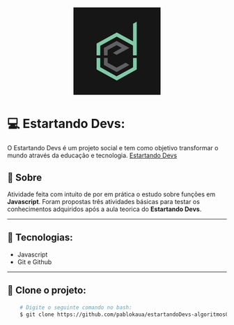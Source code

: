 <h1 align="center">
    <img src="img/estartandoDEvs.jpg">
</h1>

# 💻 Estartando Devs:
O Estartando Devs é um projeto social e tem como objetivo transformar o mundo através da educação e tecnologia.
[Estartando Devs](https://www.estartandodevs.com.br/)



## 📜 Sobre
Atividade feita com intuito de por em prática o estudo sobre funções em **Javascript**. Foram propostas três atividades básicas para testar os conhecimentos adquiridos após a aula teorica do **Estartando Devs**.

---

## 🚀 Tecnologias:
* Javascript
* Git e Github

---

## 👥 Clone o projeto:
```bash
    # Digite o seguinte comando no bash:
    $ git clone https://github.com/pablokaua/estartandoDevs-algoritmos02.git
```